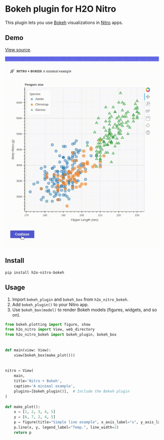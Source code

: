 # Bokeh plugin for H2O Nitro

This plugin lets you use [Bokeh](https://docs.bokeh.org/en/latest/) visualizations in [Nitro](https://github.com/h2oai/nitro)
apps.

## Demo

[View source](example).

![Demo](demo.gif)

## Install

```
pip install h2o-nitro-bokeh
```

## Usage

1. Import `bokeh_plugin` and `bokeh_box` from `h2o_nitro_bokeh`.
2. Add `bokeh_plugin()` to your Nitro app.
3. Use `bokeh_box(model)` to render Bokeh models (figures, widgets, and so on).


```py 
from bokeh.plotting import figure, show
from h2o_nitro import View, web_directory
from h2o_nitro_bokeh import bokeh_plugin, bokeh_box


def main(view: View):
    view(bokeh_box(make_plot()))


nitro = View(
    main,
    title='Nitro + Bokeh',
    caption='A minimal example',
    plugins=[bokeh_plugin()],  # Include the Bokeh plugin
)

def make_plot():
    x = [1, 2, 3, 4, 5]
    y = [6, 7, 2, 4, 5]
    p = figure(title="Simple line example", x_axis_label="x", y_axis_label="y")
    p.line(x, y, legend_label="Temp.", line_width=2)
    return p

```


